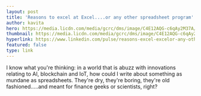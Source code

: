 ```yaml
---
layout: post
title: 'Reasons to excel at Excel....or any other spreadsheet program'
author: kavita
hero: https://media.licdn.com/media/gcrc/dms/image/C4E12AQG-c6qAy2M37A/article-cover_image-shrink_423_752/0?e=1554940800&v=beta&t=8MOEELz2bMQUAZoO14AKcgirmdJgvRGtZrL6vyY-xDM
thumbnail: https://media.licdn.com/media/gcrc/dms/image/C4E12AQG-c6qAy2M37A/article-cover_image-shrink_423_752/0?e=1554940800&v=beta&t=8MOEELz2bMQUAZoO14AKcgirmdJgvRGtZrL6vyY-xDM
hyperlink: https://www.linkedin.com/pulse/reasons-excel-excelor-any-other-spreadsheet-program-kavita-mehta/
featured: false
type: link
---
```


I know what you're thinking: in a world that is abuzz with innovations relating to AI, blockchain and IoT, how could I write about something as mundane as spreadsheets. They're dry, they're boring, they're old fashioned…..and meant for finance geeks or scientists, right?
